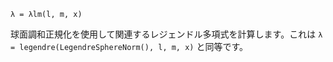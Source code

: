 ```
λ = λlm(l, m, x)
```

球面調和正規化を使用して関連するレジェンドル多項式を計算します。これは `λ = legendre(LegendreSphereNorm(), l, m, x)` と同等です。
